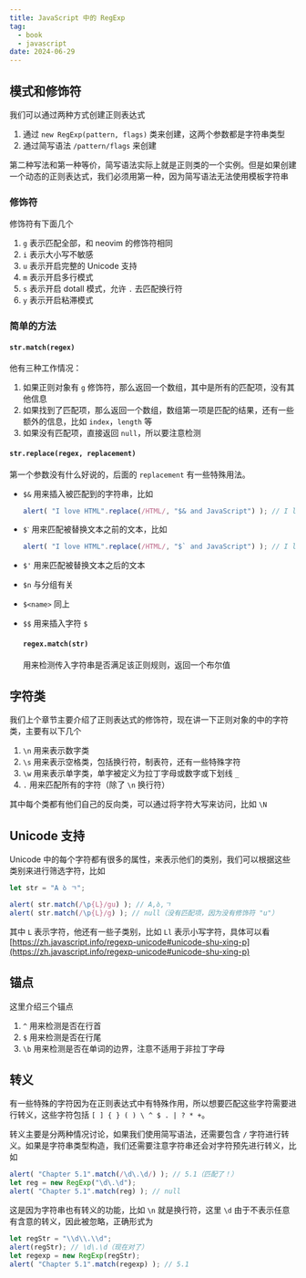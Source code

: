 ```yaml
---
title: JavaScript 中的 RegExp
tag:
  - book
  - javascript
date: 2024-06-29
---
```


## 模式和修饰符

我们可以通过两种方式创建正则表达式

1. 通过 `new RegExp(pattern, flags)` 类来创建，这两个参数都是字符串类型
2. 通过简写语法 `/pattern/flags` 来创建

第二种写法和第一种等价，简写语法实际上就是正则类的一个实例。但是如果创建一个动态的正则表达式，我们必须用第一种，因为简写语法无法使用模板字符串

### 修饰符

修饰符有下面几个

1. `g` 表示匹配全部，和 neovim 的修饰符相同
2. `i` 表示大小写不敏感
3. `u` 表示开启完整的 Unicode 支持
4. `m` 表示开启多行模式
5. `s` 表示开启 dotall 模式，允许 `.` 去匹配换行符
6. `y` 表示开启粘滞模式

### 简单的方法

#### `str.match(regex)`

他有三种工作情况：

1. 如果正则对象有 `g` 修饰符，那么返回一个数组，其中是所有的匹配项，没有其他信息
2. 如果找到了匹配项，那么返回一个数组，数组第一项是匹配的结果，还有一些额外的信息，比如 `index`，`length` 等
3. 如果没有匹配项，直接返回 `null`，所以要注意检测

#### `str.replace(regex, replacement)`

第一个参数没有什么好说的，后面的 `replacement` 有一些特殊用法。

- `$&` 用来插入被匹配到的字符串，比如

  ```JavaScript
  alert( "I love HTML".replace(/HTML/, "$& and JavaScript") ); // I love HTML and JavaScript
  ```

- `$ˋ` 用来匹配被替换文本之前的文本，比如

  ```JavaScript
  alert( "I love HTML".replace(/HTML/, "$` and JavaScript") ); // I love I love  and JavaScript
  ```

- `$'` 用来匹配被替换文本之后的文本

- `$n` 与分组有关

- `$<name>` 同上

- `$$` 用来插入字符 `$`

  #### `regex.match(str)`

  用来检测传入字符串是否满足该正则规则，返回一个布尔值

## 字符类

我们上个章节主要介绍了正则表达式的修饰符，现在讲一下正则对象的中的字符类，主要有以下几个

1. `\n` 用来表示数字类
2. `\s` 用来表示空格类，包括换行符，制表符，还有一些特殊字符
3. `\w` 用来表示单字类，单字被定义为拉丁字母或数字或下划线 `_`
4. `.` 用来匹配所有的字符（除了 `\n` 换行符）

其中每个类都有他们自己的反向类，可以通过将字符大写来访问，比如 `\N`

## Unicode 支持

Unicode 中的每个字符都有很多的属性，来表示他们的类别，我们可以根据这些类别来进行筛选字符，比如

```JavaScript
let str = "A ბ ㄱ";

alert( str.match(/\p{L}/gu) ); // A,ბ,ㄱ
alert( str.match(/\p{L}/g) ); // null（没有匹配项，因为没有修饰符 "u"）
```

其中 `L` 表示字符，他还有一些子类别，比如 `Ll` 表示小写字符，具体可以看 [https://zh.javascript.info/regexp-unicode#unicode-shu-xing-p](https://zh.javascript.info/regexp-unicode#unicode-shu-xing-p)

## 锚点

这里介绍三个锚点

1. `^` 用来检测是否在行首
1. `$` 用来检测是否在行尾
1. `\b` 用来检测是否在单词的边界，注意不适用于非拉丁字母

## 转义

有一些特殊的字符因为在正则表达式中有特殊作用，所以想要匹配这些字符需要进行转义，这些字符包括 `[ ] { } ( ) \ ^ $ . | ? * +`。

转义主要是分两种情况讨论，如果我们使用简写语法，还需要包含 `/` 字符进行转义。如果是字符串类型构造，我们还需要注意字符串还会对字符预先进行转义，比如

```JavaScript
alert( "Chapter 5.1".match(/\d\.\d/) ); // 5.1（匹配了！）
let reg = new RegExp("\d\.\d");
alert( "Chapter 5.1".match(reg) ); // null
```

这是因为字符串也有转义的功能，比如 `\n` 就是换行符，这里 `\d` 由于不表示任意有含意的转义，因此被忽略，正确形式为

```JavaScript
let regStr = "\\d\\.\\d";
alert(regStr); // \d\.\d（现在对了）
let regexp = new RegExp(regStr);
alert( "Chapter 5.1".match(regexp) ); // 5.1
```
